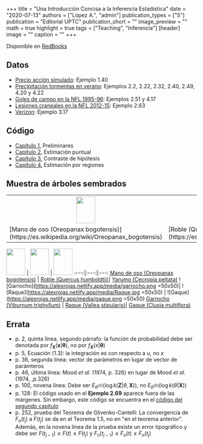 +++
title = "Una Introducción Concisa a la Inferencia Estadística"
date = "2020-07-13"
authors = ["López A.", "admin"]
publication_types = ["5"]
publication = "Editorial UPTC"
publication_short = ""
image_preview = ""
math = true
highlight = true
tags = ["Teaching", "Inferencia"]
[header]
image = ""
caption = ""
+++

Disponible en [RedBooks](https://www.redbooks.com.co/libreria/matematicas-y-ciencias-naturales/826-una-introduccion-concisa-a-la-inferencia-estadistica.html)

## Datos

* [Precio acción simulado](https://alexrojas.netlify.com/Data/Inf/PrecioAccionSimulado.csv): Ejemplo 1.40
* [Precipitación tormentas en verano](https://alexrojas.netlify.com/Data/Inf/LluviaIllinois.csv): Ejemplos 2.2, 2.22, 2.32, 2.40, 2.49, 4.20 y 4.22
* [Goles de campo en la NFL 1995-96](https://alexrojas.netlify.com/Data/Inf/nflK.csv): Ejemplos 2.51 y 4.17
* [Lesiones craneales en la NFL 2012-15](https://alexrojas.netlify.com/Data/Inf/NFL.csv): Ejemplo 2.63
* [Verizon](https://alexrojas.netlify.com/Data/Inf/Verizon.csv): Ejemplo 3.17

## Código

* [Capítulo 1.](https://alexrojas.netlify.com/code/Inf/Infcap1.R) Preliminares
* [Capítulo 2.](https://alexrojas.netlify.com/code/Inf/Infcap2.R) Estimación puntual
* [Capítulo 3.](https://alexrojas.netlify.com/code/Inf/Infcap3.R) Contraste de hipótesis
* [Capítulo 4.](https://alexrojas.netlify.com/code/Inf/Infcap4.R) Estimación por regiones

## Muestra de árboles sembrados

<table style="width:100%">
  <tr>
    <th><img src="https://alexrojas.netlify.app/media/manodeoso.png" width="50" height="70"></th>
    <th><img src="https://alexrojas.netlify.app/media/roble.png" width="50" height="70"></th>
    <th><img src="https://alexrojas.netlify.app/media/yarumo.png" width="50" height="70"></th>
  </tr>
  <tr>
    <td>[Mano de oso (Oreopanax bogotensis)](https://es.wikipedia.org/wiki/Oreopanax_bogotensis)</td>
    <td>[Roble (Quercus humboldtii)](https://es.wikipedia.org/wiki/Quercus_humboldtii)</td>
    <td>[Yarumo (Cecropia peltata)](https://es.wikipedia.org/wiki/Cecropia_peltata)</td>
  </tr>
</table>

<img src="https://alexrojas.netlify.app/media/manodeoso.png" width="50" height="70"> | 
<img src="https://alexrojas.netlify.app/media/roble.png" width="50" height="70"> | 
<img src="https://alexrojas.netlify.app/media/yarumo.png" width="50" height="70">
:---:|:---:|:---:
[Mano de oso (Oreopanax bogotensis)](https://es.wikipedia.org/wiki/Oreopanax_bogotensis) | [Roble (Quercus humboldtii)](https://es.wikipedia.org/wiki/Quercus_humboldtii)| [Yarumo (Cecropia peltata)](https://es.wikipedia.org/wiki/Cecropia_peltata) 
![Garrocho](https://alexrojas.netlify.app/media/garrocho.png =50x50)| ![Raque](https://alexrojas.netlify.app/media/Raque.jpg =50x50) | ![Gaque](https://alexrojas.netlify.app/media/gaque.png =50x50)
[Garrocho (Viburnum triphyllum)](https://es.wikipedia.org/wiki/Viburnum_triphyllum) | [Raque (Vallea stipularis)](https://es.wikipedia.org/wiki/Vallea_stipularis)| [Gaque (Clusia multiflora)](https://es.wikipedia.org/wiki/Clusia_multiflora) 


## Errata

* p. 2, quinta línea, segundo párrafo: la función de probabilidad debe ser denotada por $f_{\mathbf{X}}(\mathbf{x}|\pmb{{\theta}})$, no por $f_{\mathbf{X}}(x|\pmb{{\theta}})$
* p. 5, Ecuación (1.3): la integración es con respecto a $u$, no $x$
* p. 36, segunda línea: vector de parámetros en lugar de vector de parámteros
* p. 46, última línea: Mood *et al.* (1974, p. 326) en lugar de Mood *et al.* (1974, ,p.326)
* p. 100, novena línea: Debe ser $E_{\theta^{(0)}}(\log k(\mathbf{Z}|\theta,\mathbf{X}))$, no $E_{\theta^{(0)}}(\log k(\theta|\mathbf{X}))$
* p. 128: El código usado en el **Ejemplo 2.69** aparece fuera de las márgenes. Sin embargo, este código se encuentra en el [código del segundo capítulo](https://alexrojas.netlify.com/code/Inf/Infcap2.R)
* p. 252, prueba del Teorema de Glivenko-Cantelli: La convergencia de $F_n(t_j)$ a $F(t_j)$ se da en el Teorema 1.5, no en "en el teorema anterior". Además, en la novena línea de la prueba existe un error tipográfico y debe ser $F(t_{j-1}) \leq F(t) \leq F(t_{j})$ y $F_{n}(t_{j-1}) \leq F_{n}(t) \leq F_{n}(t_{j})$

